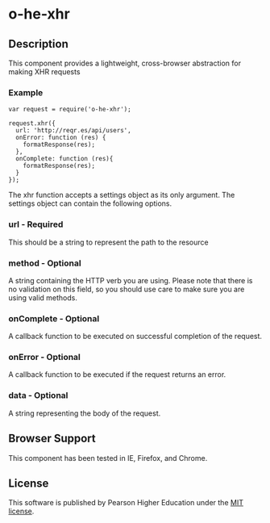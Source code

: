 # o-he-xhr

## Description

This component provides a lightweight, cross-browser abstraction for making XHR requests

### Example

```
var request = require('o-he-xhr');

request.xhr({
  url: 'http://reqr.es/api/users',
  onError: function (res) {
    formatResponse(res);
  },
  onComplete: function (res){
    formatResponse(res);
  }
});
```


The xhr function accepts a settings object as its only argument.  The settings object can contain the following options.

### url - Required

This should be a string to represent the path to the resource

### method - Optional

A string containing the HTTP verb you are using.  Please note that there is no validation on this field, so you should use care to make sure you are using valid methods.

### onComplete - Optional

A callback function to be executed on successful completion of the request.

### onError - Optional

A callback function to be executed if the request returns an error.

### data - Optional

A string representing the body of the request.

## Browser Support

This component has been tested in IE, Firefox, and Chrome.

## License

This software is published by Pearson Higher Education under the [MIT license](http://opensource.org/licenses/MIT).
